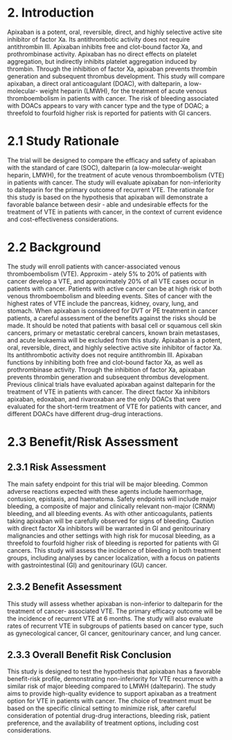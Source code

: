 # 2. Introduction

Apixaban is a potent, oral, reversible, direct, and highly selective active site inhibitor of factor Xa.
Its antithrombotic activity does not require antithrombin III. Apixaban inhibits free and clot-bound
factor Xa, and prothrombinase activity. Apixaban has no direct effects on platelet aggregation,
but indirectly inhibits platelet aggregation induced by thrombin. Through the inhibition of factor
Xa, apixaban prevents thrombin generation and subsequent thrombus development. This study
will compare apixaban, a direct oral anticoagulant (DOAC), with dalteparin, a low-molecular-
weight heparin (LMWH), for the treatment of acute venous thromboembolism in patients with
cancer. The risk of bleeding associated with DOACs appears to vary with cancer type and the
type of DOAC; a threefold to fourfold higher risk is reported for patients with GI cancers.
# 2.1 Study Rationale
The trial will be designed to compare the efficacy and safety of apixaban with the standard of
care (SOC), dalteparin (a low-molecular-weight heparin, LMWH), for the treatment of acute
venous thromboembolism (VTE) in patients with cancer. The study will evaluate apixaban for
non-inferiority to dalteparin for the primary outcome of recurrent VTE. The rationale for this study
is based on the hypothesis that apixaban will demonstrate a favorable balance between desir
‐
able and undesirable effects for the treatment of VTE in patients with cancer, in the context of
current evidence and cost-effectiveness considerations.
# 2.2 Background
The study will enroll patients with cancer-associated venous thromboembolism (VTE). Approxim
‐
ately 5% to 20% of patients with cancer develop a VTE, and approximately 20% of all VTE
cases occur in patients with cancer. Patients with active cancer can be at high risk of both
venous thromboembolism and bleeding events. Sites of cancer with the highest rates of VTE
include the pancreas, kidney, ovary, lung, and stomach. When apixaban is considered for DVT
or PE treatment in cancer patients, a careful assessment of the benefits against the risks should
be made. It should be noted that patients with basal cell or squamous cell skin cancers, primary
or metastatic cerebral cancers, known brain metastases, and acute leukaemia will be excluded
from this study.
Apixaban is a potent, oral, reversible, direct, and highly selective active site inhibitor of factor Xa.
Its antithrombotic activity does not require antithrombin III. Apixaban functions by inhibiting both
free and clot-bound factor Xa, as well as prothrombinase activity. Through the inhibition of factor
Xa, apixaban prevents thrombin generation and subsequent thrombus development.
Previous clinical trials have evaluated apixaban against dalteparin for the treatment of VTE in
patients with cancer. The direct factor Xa inhibitors apixaban, edoxaban, and rivaroxaban are
the only DOACs that were evaluated for the short-term treatment of VTE for patients with
cancer, and different DOACs have different drug-drug interactions.
# 2.3 Benefit/Risk Assessment
## 2.3.1 Risk Assessment
The main safety endpoint for this trial will be major bleeding. Common adverse reactions
expected with these agents include haemorrhage, contusion, epistaxis, and haematoma. Safety
endpoints will include major bleeding, a composite of major and clinically relevant non-major
(CRNM)  bleeding,  and  all  bleeding  events.  As  with  other  anticoagulants,  patients  taking
apixaban will be carefully observed for signs of bleeding. Caution with direct factor Xa inhibitors
will be warranted in GI and genitourinary malignancies and other settings with high risk for
mucosal bleeding, as a threefold to fourfold higher risk of bleeding is reported for patients with
GI cancers. This study will assess the incidence of bleeding in both treatment groups, including
analyses  by  cancer  localization,  with  a  focus  on  patients  with  gastrointestinal  (GI)  and
genitourinary (GU) cancer.
## 2.3.2 Benefit Assessment
This study will assess whether apixaban is non-inferior to dalteparin for the treatment of cancer-
associated VTE. The primary efficacy outcome will be the incidence of recurrent VTE at 6
months. The study will also evaluate rates of recurrent VTE in subgroups of patients based on
cancer type, such as gynecological cancer, GI cancer, genitourinary cancer, and lung cancer.
## 2.3.3 Overall Benefit Risk Conclusion
This study is designed to test the hypothesis that apixaban has a favorable benefit-risk profile,
demonstrating non-inferiority for VTE recurrence with a similar risk of major bleeding compared
to LMWH (dalteparin). The study aims to provide high-quality evidence to support apixaban as a
treatment option for VTE in patients with cancer. The choice of treatment must be based on the
specific  clinical  setting  to  minimize  risk,  after  careful  consideration  of  potential  drug-drug
interactions, bleeding risk, patient preference, and the availability of treatment options, including
cost considerations.